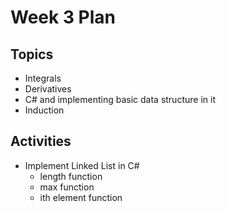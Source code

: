 # Week 3 Plan

## Topics
- Integrals
- Derivatives
- C# and implementing basic data structure in it
- Induction

## Activities
- Implement Linked List in C#
    + length function
    + max function
    + ith element function

